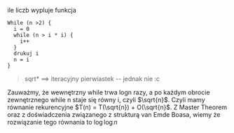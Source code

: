 ile liczb wypluje funkcja 

```
While (n >2) {
  i = 0
  while (n > i * i) {
    i++
  }
  drukuj i
  n = i
}
```

> sqrt* ==> iteracyjny pierwiastek -- jednak nie :c

Zauważmy, że wewnętrzny while trwa logn razy, a po każdym obrocie zewnętrznego while n staje się równy i, czyli $\sqrt{n}$. Czyli mamy równanie rekurencyjne $T(n) = T(\sqrt{n}) + O(\sqrt{n}$. Z Master Theorem oraz z doświadczenia związanego z strukturą van Emde Boasa, wiemy że rozwiązanie tego równania to $\log { \log{n}}$
